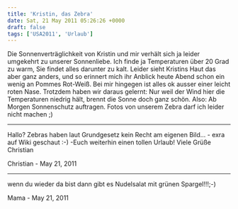 ```yaml
---
title: 'Kristin, das Zebra'
date: Sat, 21 May 2011 05:26:26 +0000
draft: false
tags: ['USA2011', 'Urlaub']
---
```


Die Sonnenverträglichkeit von Kristin und mir verhält sich ja leider umgekehrt zu unserer Sonnenliebe. Ich finde ja Temperaturen über 20 Grad zu warm, Sie findet alles darunter zu kalt. Leider sieht Kristins Haut das aber ganz anders, und so erinnert mich ihr Anblick heute Abend schon ein wenig an Pommes Rot-Weiß. Bei mir hingegen ist alles ok ausser einer leicht roten Nase. Trotzdem haben wir daraus gelernt: Nur weil der Wind hier die Temperaturen niedrig hält, brennt die Sonne doch ganz schön. Also: Ab Morgen Sonnenschutz auftragen. Fotos von unserem Zebra darf ich leider nicht machen ;)

---

Hallo? Zebras haben laut Grundgesetz kein Recht am eigenen Bild... - exra auf Wiki geschaut :-) -Euch weiterhin einen tollen Urlaub! Viele Grüße Christian

Christian - <time datetime="2011-05-21 07:19:37">May 21, 2011</time>

---

wenn du wieder da bist dann gibt es Nudelsalat mit grünen Spargel!!!;-)

Mama - <time datetime="2011-05-21 10:17:54">May 21, 2011</time>